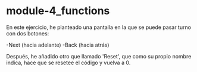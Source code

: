 # module-4_functions

En este ejercicio, he planteado una pantalla en la que se puede pasar turno con dos botones: 

-Next (hacia adelante) 
-Back (hacia atrás)

Después, he añadido otro que llamado 'Reset', que como su propio nombre indica, hace que se resetee el código y vuelva a 0.
